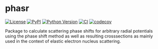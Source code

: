 # phasr

[![License](https://img.shields.io/pypi/l/phasr.svg?color=green)](https://github.com/Partynumbers42/phasr/raw/main/LICENSE)
[![PyPI](https://img.shields.io/pypi/v/phasr.svg?color=green)](https://pypi.org/project/phasr)
[![Python Version](https://img.shields.io/pypi/pyversions/phasr.svg?color=green)](https://python.org)
[![CI](https://github.com/Partynumbers42/phasr/actions/workflows/ci.yml/badge.svg)](https://github.com/Partynumbers42/phasr/actions/workflows/ci.yml)
[![codecov](https://codecov.io/gh/Partynumbers42/phasr/branch/main/graph/badge.svg)](https://codecov.io/gh/Partynumbers42/phasr)

Package to calculate scattering phase shifts for arbitrary radial potentials using the phase shift method as well as resulting crosssections as mainly used in the context of elastic electron nucleus scattering.
